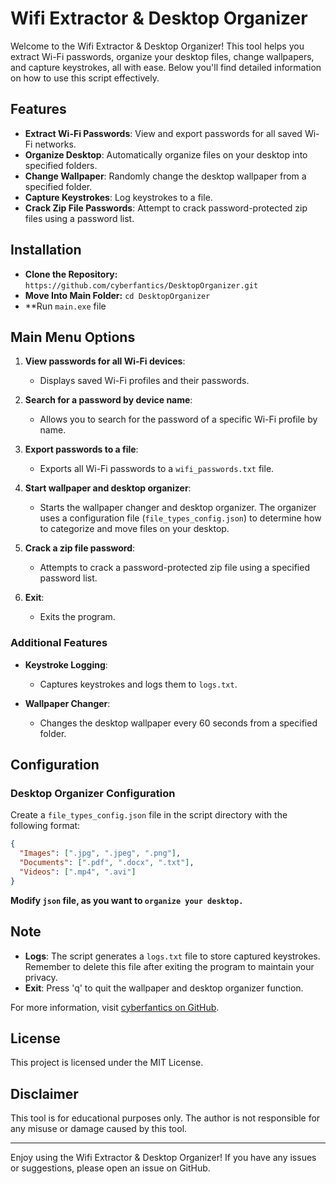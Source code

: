 # Wifi Extractor & Desktop Organizer

Welcome to the Wifi Extractor & Desktop Organizer! This tool helps you extract Wi-Fi passwords, organize your desktop files, change wallpapers, and capture keystrokes, all with ease. Below you'll find detailed information on how to use this script effectively.

## Features

- **Extract Wi-Fi Passwords**: View and export passwords for all saved Wi-Fi networks.
- **Organize Desktop**: Automatically organize files on your desktop into specified folders.
- **Change Wallpaper**: Randomly change the desktop wallpaper from a specified folder.
- **Capture Keystrokes**: Log keystrokes to a file.
- **Crack Zip File Passwords**: Attempt to crack password-protected zip files using a password list.

## Installation

- **Clone the Repository:** `https://github.com/cyberfantics/DesktopOrganizer.git`
- **Move Into Main Folder:** `cd DesktopOrganizer`
- **Run `main.exe` file


## Main Menu Options

1. **View passwords for all Wi-Fi devices**:
   - Displays saved Wi-Fi profiles and their passwords.
   
2. **Search for a password by device name**:
   - Allows you to search for the password of a specific Wi-Fi profile by name.
   
3. **Export passwords to a file**:
   - Exports all Wi-Fi passwords to a `wifi_passwords.txt` file.
   
4. **Start wallpaper and desktop organizer**:
   - Starts the wallpaper changer and desktop organizer. The organizer uses a configuration file (`file_types_config.json`) to determine how to categorize and move files on your desktop.
   
5. **Crack a zip file password**:
   - Attempts to crack a password-protected zip file using a specified password list.
   
6. **Exit**:
   - Exits the program.

### Additional Features

- **Keystroke Logging**:
  - Captures keystrokes and logs them to `logs.txt`.
  
- **Wallpaper Changer**:
  - Changes the desktop wallpaper every 60 seconds from a specified folder.

## Configuration

### Desktop Organizer Configuration

Create a `file_types_config.json` file in the script directory with the following format:

```json
{
  "Images": [".jpg", ".jpeg", ".png"],
  "Documents": [".pdf", ".docx", ".txt"],
  "Videos": [".mp4", ".avi"]
}
```

**Modify `json` file, as you want to `organize your desktop.`**

## Note

- **Logs**: The script generates a `logs.txt` file to store captured keystrokes. Remember to delete this file after exiting the program to maintain your privacy.
- **Exit**: Press 'q' to quit the wallpaper and desktop organizer function.

For more information, visit [cyberfantics on GitHub](https://github.com/cyberfantics).

## License

This project is licensed under the MIT License.

## Disclaimer

This tool is for educational purposes only. The author is not responsible for any misuse or damage caused by this tool.

---

Enjoy using the Wifi Extractor & Desktop Organizer! If you have any issues or suggestions, please open an issue on GitHub.
